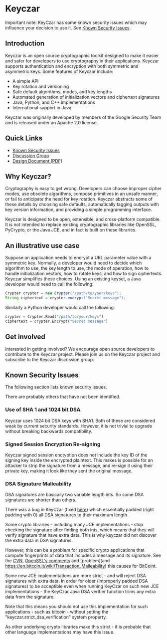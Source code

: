 # Keyczar

Important note: KeyCzar has some known security issues which may
influence your decision to use it. See [Known Security
Issues](#known-security-issues).

## Introduction

Keyczar is an open source cryptographic toolkit designed to make it
easier and safer for developers to use cryptography in their
applications. Keyczar supports authentication and encryption with both
symmetric and asymmetric keys. Some features of Keyczar include:

- A simple API
- Key rotation and versioning
- Safe default algorithms, modes, and key lengths
- Automated generation of initialization vectors and ciphertext signatures
- Java, Python, and C++ implementations
- International support in Java

Keyczar was originally developed by members of the Google Security
Team and is released under an Apache 2.0 license.

## Quick Links

- [Known Security Issues](#known-security-issues)
- [Discussion Group](http://groups.google.com/group/keyczar-discuss)
- [Design Document (PDF)](https://github.com/google/keyczar/blob/wiki/keyczar05b.pdf)

## Why Keyczar?

Cryptography is easy to get wrong. Developers can choose improper
cipher modes, use obsolete algorithms, compose primitives in an unsafe
manner, or fail to anticipate the need for key rotation. Keyczar
abstracts some of these details by choosing safe defaults,
automatically tagging outputs with key version information, and
providing a simple programming interface.

Keyczar is designed to be open, extensible, and cross-platform
compatible. It is not intended to replace existing cryptographic
libraries like OpenSSL, PyCrypto, or the Java JCE, and in fact is
built on these libraries.

## An illustrative use case

Suppose an application needs to encrypt a URL parameter value with a
symmetric key. Normally, a developer would need to decide which
algorithm to use, the key length to use, the mode of operation, how to
handle initialization vectors, how to rotate keys, and how to sign
ciphertexts. Keyczar simplifies these choices. Using an existing
keyset, a Java developer would need to call the following:

```java
Crypter crypter = new Crypter("/path/to/your/keys");
String ciphertext = crypter.encrypt("Secret message");
```

Similarly a Python developer would call the following:

```python
crypter = Crypter.Read("/path/to/your/keys")
ciphertext = crypter.Encrypt("Secret message")
```

## Get involved

Interested in getting involved? We encourage open source developers to
contribute to the Keyczar project. Please join us on the Keyczar
project and subscribe to the Keyczar discussion group.


## Known Security Issues
The following section lists known security issues.

There are probably others that have not been identified.


### Use of SHA 1 and 1024 bit DSA
Keyczar uses 1024 bit DSA keys with SHA1. Both of these are considered weak by
current security standards.  However, it is not trivial to upgrade without breaking
backwards compatibility.


### Signed Session Encryption Re-signing
Keyczar signed session enctyption does not include the key ID of the signing key inside
the encrypted plaintext. This makes is possible for an attacker to strip the signature
from a message, and re-sign it using their private key, making it look like they sent
the original message.


### DSA Signature Malleability
DSA signatures are basically two variable length ints. So some DSA signatures are shorter
than others.

There was a bug in KeyCzar (fixed
[here](https://github.com/google/keyczar/commit/fb019ba4c5ed7002b93e632e85c5bb95af860711))
which essentially padded (right padding with 0) all DSA signatures to their maximum length.

Some crypto libraries - including many JCE implementations - stop checking the signature
after finding both ints, which means that they will verify signature that have extra
data. This is why keyczar did not discover the extra data in DSA signatures.

However, this can be a problem for specific crypto applications that compute fingerprints
of data that includes a message and its signature. See the
[CVN](https://cve.mitre.org/cgi-bin/cvename.cgi?name=CVE-2014-8275),
[OpenSSL's comments](https://www.openssl.org/news/vulnerabilities.html#2014-8275)
and [problem](and https://en.bitcoin.it/wiki/Transaction_Malleability)
this causes for BitCoint.

Some new JCE implementations are more strict - and will reject DSA signatures with extra
data. In order for older (improperly padded DSA signatures) to be acceptible even when
running KeyCzar on such new JCE implementations - the KeyCzar Java DSA verifier function
trims any extra data from the signature.

Note that this means you should not use this implementation for such applications - such as
bitcoin - without setting the "keyczar.strict\_dsa\_verification" system property.

As other underlying crypto libraries make this strict - it is probable that other language
implementations may have this issue.

